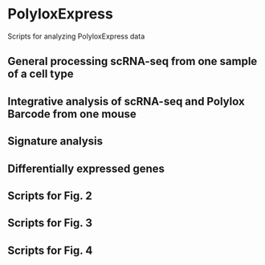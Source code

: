 # PolyloxExpress
Scripts for analyzing PolyloxExpress data


## General processing scRNA-seq from one sample of a cell type

## Integrative analysis of scRNA-seq and Polylox Barcode from one mouse 

## Signature analysis 

## Differentially expressed genes

## Scripts for Fig. 2

## Scripts for Fig. 3

## Scripts for Fig. 4

